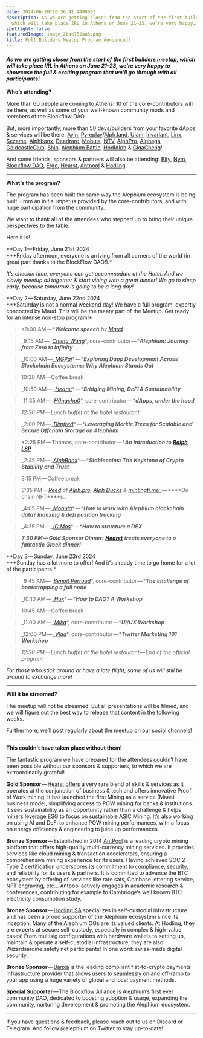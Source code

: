 ```yaml
---
date: 2024-06-20T10:56:41.449000Z
description: As we are getting closer from the start of the first builders meetup,
  which will take place IRL in Athens on June 21–23, we’re very happy…
spotlight: false
featuredImage: image_2bae752aa5.png
title: Full Builders Meetup Program Announced!
---
```


#### _As we are getting closer from the start of the first builders meetup, which will take place IRL in Athens on June 21–23, we’re very happy to showcase the full & exciting program that we’ll go through with all participants!_

**Who’s attending?**

More than 60 people are coming to Athens! 10 of the core-contributors will be there, as well as some of your well-known community mods and members of the Blockflow DAO.

But, more importantly, more than 50 devs/builders from your favorite dApps & services will be there: <a href="https://x.com/ayincoin" >Ayin</a>, <a href="https://x.com/PyreplayDotCom" >Pyreplay</a>/<a href="https://x.com/fugashu_codes" >Alph.land</a>, <a href="https://x.com/ulamlabs" >Ulam</a>, <a href="https://x.com/invariant_labs" >Invariant</a>, <a href="https://x.com/linx_labs" >Linx</a>, <a href="https://x.com/SesameWallet" >Sezame</a>, <a href="https://x.com/alephiumbank" >Alphbanx</a>, <a href="https://x.com/DeadRareNFT" >Deadrare</a>, <a href="https://mobula.io/chain/alephium" >Mobula</a>, <a href="https://x.com/notrustverif" >NTV</a>, <a href="https://x.com/Alphdotpro" >AlphPro</a>, <a href="https://x.com/AlphagaMarket" >Alphaga</a>, <a href="https://x.com/GoldCastleClub" >GoldcastleClub</a>, <a href="https://x.com/Shin_Inu_Aleph" >Shin</a>, <a href="https://x.com/AlephiumBattle" >Alephium Battle</a>, <a href="https://x.com/PhoenixErgo" >HodlAlph</a> & <a href="https://x.com/gigacheng" >GigaCheng</a>!

And some friends, sponsors & partners will also be attending: <a href="https://x.com/bity" >Bity</a>, <a href="https://x.com/nymproject" >Nym</a>, <a href="https://x.com/Blockflow_DAO" >Blockflow DAO</a>, <a href="https://x.com/ergo_platform" >Ergo</a>, <a href="https://x.com/Hearst_io" >Hearst</a>, <a href="https://x.com/AntPoolofficial" >Antpool</a> & <a href="http://hodling.ch" >Hodling</a>.

---

**What’s the program?**

The program has been built the same way the Alephium ecosystem is being built. From an initial impetus provided by the core-contributors, and with huge participation from the community.

We want to thank all of the attendees who stepped up to bring their unique perspectives to the table.

Here it is!

**Day 1 — Friday, June 21st 2024  
\***Friday afternoon, everyone is arriving from all corners of the world (in great part thanks to the BlockFlow DAO!).\*

_It’s checkin time, everyone can get accommodate at the Hotel. And we slowly meetup all together & start vibing with a great dinner! We go to sleep early, because tomorrow is going to be a long day!_

**Day 2 — Saturday, June 22nd 2024  
\***Saturday is not a normal weekend day! We have a full program, expertly concocted by Maud. This will be the meaty part of the Meetup. Get ready for an intense non-stop program!\*

> \*9:00 AM — \***_Welcome speech_** _by_ <a href="https://x.com/MaudBannwart" ><em>Maud</em></a>

> _9:15 AM — _<a href="https://x.com/wachmc" ><em>Cheng Wang</em></a>\*, core-contributor — \***_Alephium: Journey from Zero to Infinity_**

> _10:00 AM — _<a href="https://x.com/shishirpai" ><em>MGPai</em></a>\* — \***_Exploring Dapp Development Across Blockchain Ecosystems: Why Alephium Stands Out_**

> 10:30 AM — Coffee break

> _10:50 AM — _<a href="https://x.com/Hearst_io" ><em>Hearst</em></a>\* — \***_Bridging Mining, DeFi & Sustainability_**

> _11:35 AM — _<a href="https://x.com/hongchao" ><em>H0ngcha0</em></a>\*, core-contributor — \***_dApps, under the hood_**

> _12:30 PM — Lunch buffet at the hotel restaurant._

> _2:00 PM — _<a href="https://x.com/notdimfred" ><em>Dimfred</em></a>\* — \***_Leveraging Merkle Trees for Scalable and Secure Offchain Storage on Alephium_**

> \*2:25 PM — Thomas, core-contributor — \***_An introduction to_** <a href="https://github.com/alephium/ralph-lsp" ><strong><em>Ralph LSP</em></strong></a>

> _2:45 PM — _<a href="https://x.com/alephiumbank" ><em>AlphBanx</em></a>\* — \***_Stablecoins: The Keystone of Crypto Stability and Trust_**

> 3:15 PM — Coffee break

> _3:35 PM — _<a href="https://x.com/0x_reed" ><em>Reed</em></a> _of_ <a href="http://alph.pro" ><em>Alph.pro</em></a>_,_ <a href="https://x.com/alph_ducks" ><em>Alph Ducks</em></a> _&_ <a href="http://mintingti.me" ><em>mintingti.me</em></a>_ — \***\*On chain NFT\*\***s_

> _4:05 PM — _<a href="https://mobula.io/chain/alephium" ><em>Mobula</em></a>\* — \***_How to work with Alephium blockchain data? Indexing & defi position tracking_**

> _4:35 PM — _<a href="https://x.com/IgMosqueira" ><em>IG Mos</em></a>\* — \***_How to structure a DEX_**

> **_7:30 PM — Gold Sponsor Dinner:_** <a href="https://x.com/Hearst_io" ><strong><em>Hearst</em></strong></a> **_treats everyone to a fantastic Greek dinner!_**

**Day 3 — Sunday, June 23rd 2024  
\***Sunday has a lot more to offer! And it’s already time to go home for a lot of the participants.\*

> _9:45 AM — _<a href="https://x.com/killerwhile" ><em>Benoit Perroud</em></a>\*, core-contributor — \***_The challenge of bootstrapping a full node_**

> _10:10 AM — _<a href="https://x.com/huxian333" ><em>Hux</em></a>\* — \***_How to DAO? A Workshop_**

> 10:45 AM — Coffee break

> _11:00 AM — _<a href="https://x.com/mika_pote" ><em>Mika</em></a>\*, core-contributor — \***_UI/UX Workshop_**

> _12:00 PM — _<a href="https://x.com/Estragon77" ><em>Vlad</em></a>\*, core-contributor — \***_Twitter Marketing 101 Workshop_**

> _12:30 PM — Lunch buffet at the hotel restaurant — End of the official program._

_For those who stick around or have a late flight, some of us will still be around to exchange more!_

---

**Will it be streamed?**

The meetup will not be streamed. But all presentations will be filmed, and we will figure out the best way to release that content in the following weeks.

Furthermore, we’ll post regularly about the meetup on our social channels!

---

**This couldn’t have taken place without them!**

The fantastic program we have prepared for the attendees couldn’t have been possible without our sponsors & supporters, to which we are extraordinarily grateful!

**Gold Sponsor** — <a href="https://hearst-capital.com/" >Hearst</a> <a href="https://x.com/hearst_io" >offers</a> a very rare blend of skills & services as it operates at the conjunction of business & tech and offers innovative Proof of Work mining. It has launched the first Mining as a service (Maas) business model, simplifying access to POW mining for banks & institutions. It sees sustainability as an opportunity rather than a challenge & helps miners leverage ESG to focus on sustainable ASIC Mining. It’s also working on using AI and DeFi to enhance POW mining performances, with a focus on energy efficiency & engineering to juice up performances.

**Bronze Sponsor** — Established in 2014 <a href="https://t.co/rhYEA44gQq" >AntPool</a> is a leading crypto mining platform that offers high-quality multi-currency mining services. It provides services like cloud mining & transaction accelerators, ensuring a comprehensive mining experience for its users. Having achieved SOC 2 Type 2 certification underscores its commitment to compliance, security, and reliability for its users & partners. It is committed to advance the BTC ecosystem by offering of services like rare sats, Coinbase lettering service, NFT engraving, etc… Antpool actively engages in academic research & conferences, contributing for example to Cambridge’s well known BTC electricity consumption study.

**Bronze Sponsor** — <a href="https://hodling.ch/" >Hodling SA</a> specializes in self-custodial infrastructure and has been a proud supporter of the Alephium ecosystem since its inception. Many of the Alephium OGs are its valued clients. At Hodling, they are experts at secure self-custody, especially in complex & high-value cases! From multisig configurations with hardware wallets to setting up, maintain & operate a self-custodial infrastructure, they are also Wizardsardine safety net participants! In one word: swiss-made digital security.

**Bronze Sponsor** — <a href="https://openocean.banxa.com/" >Banxa</a> is the leading compliant fiat-to-crypto payments infrastructure provider that allows users to seamlessly on and off-ramp to your app using a huge variety of global and local payment methods.

**Special Supporter** — The <a href="https://x.com/Blockflow_DAO" >Blockflow Alliance</a> is Alephium’s first ever community DAO, dedicated to boosting adoption & usage, expanding the community, nurturing development & promoting the Alephium ecosystem.

---

If you have questions & feedback, please reach out to us on Discord or Telegram. And follow @alephium on Twitter to stay up-to-date!

